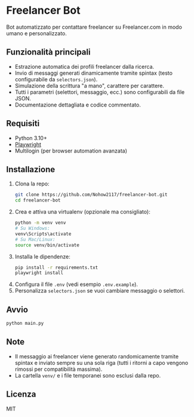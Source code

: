 # Freelancer Bot

Bot automatizzato per contattare freelancer su Freelancer.com in modo umano e personalizzato.

## Funzionalità principali
- Estrazione automatica dei profili freelancer dalla ricerca.
- Invio di messaggi generati dinamicamente tramite spintax (testo configurabile da `selectors.json`).
- Simulazione della scrittura "a mano", carattere per carattere.
- Tutti i parametri (selettori, messaggio, ecc.) sono configurabili da file JSON.
- Documentazione dettagliata e codice commentato.

## Requisiti
- Python 3.10+
- [Playwright](https://playwright.dev/python/)
- Multilogin (per browser automation avanzata)

## Installazione
1. Clona la repo:
   ```sh
   git clone https://github.com/Nohow2117/freelancer-bot.git
   cd freelancer-bot
   ```
2. Crea e attiva una virtualenv (opzionale ma consigliato):
   ```sh
   python -m venv venv
   # Su Windows:
   venv\Scripts\activate
   # Su Mac/Linux:
   source venv/bin/activate
   ```
3. Installa le dipendenze:
   ```sh
   pip install -r requirements.txt
   playwright install
   ```
4. Configura il file `.env` (vedi esempio `.env.example`).
5. Personalizza `selectors.json` se vuoi cambiare messaggio o selettori.

## Avvio
```sh
python main.py
```

## Note
- Il messaggio ai freelancer viene generato randomicamente tramite spintax e inviato sempre su una sola riga (tutti i ritorni a capo vengono rimossi per compatibilità massima).
- La cartella `venv/` e i file temporanei sono esclusi dalla repo.

## Licenza
MIT
